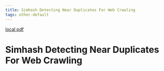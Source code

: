 ```yaml
---
title: Simhash Detecting Near Duplicates For Web Crawling
tags: other-default
---
```


[local pdf](../../../pdfs/simhash-detecting-near-duplicates-for-web-crawling.pdf)

# Simhash Detecting Near Duplicates For Web Crawling
